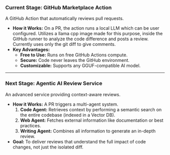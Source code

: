 ### Current Stage: GitHub Marketplace Action

A GitHub Action that automatically reviews pull requests.

* **How it Works:** On a PR, the action runs a local LLM which can be user configured. Utilizes a llama cpp image made for this purpose, inside the GitHub runner to analyze the code difference and posts a review. Currently uses only the git diff to give comments.
* **Key Advantages:**
    * **Free to Use:** Runs on free GitHub Actions compute.
    * **Secure:** Code never leaves the GitHub environment.
    * **Customizable:** Supports any GGUF-compatible AI model.

***

### Next Stage: Agentic AI Review Service

An advanced service providing context-aware reviews.

* **How it Works:** A PR triggers a multi-agent system.
    1.  **Code Agent:** Retrieves context by performing a semantic search on the entire codebase (indexed in a Vector DB).
    2.  **Web Agent:** Fetches external information like documentation or best practices.
    3.  **Writing Agent:** Combines all information to generate an in-depth review.
* **Goal:** To deliver reviews that understand the full impact of code changes, not just the isolated diff.